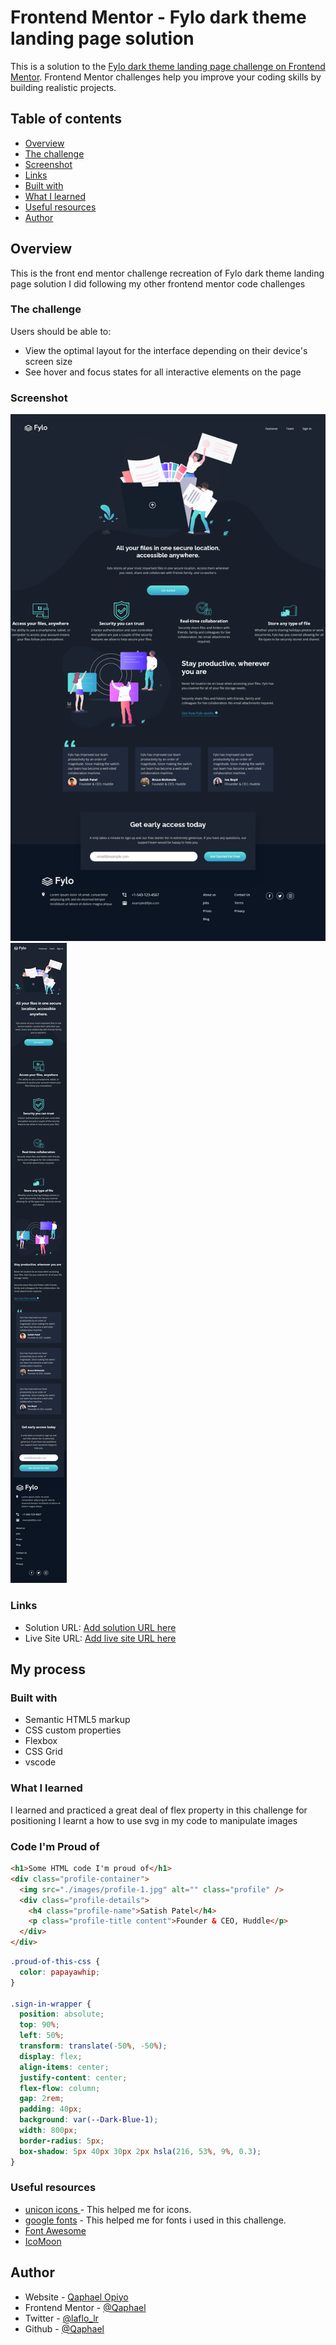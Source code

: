 # Frontend Mentor - Fylo dark theme landing page solution

This is a solution to the [Fylo dark theme landing page challenge on Frontend Mentor](https://www.frontendmentor.io/challenges/fylo-dark-theme-landing-page-5ca5f2d21e82137ec91a50fd). Frontend Mentor challenges help you improve your coding skills by building realistic projects. 

## Table of contents

-   [Overview](#overview)
  - [The challenge](#the-challenge)
  - [Screenshot](#screenshot)
  - [Links](#links)
  - [Built with](#built-with)
  - [What I learned](#what-i-learned)
  - [Useful resources](#useful-resources)
  - [Author](#author)


## Overview
This is the front end mentor challenge recreation of Fylo dark theme landing page solution I did following my other frontend mentor code challenges

### The challenge

Users should be able to:

- View the optimal layout for the interface depending on their device's screen size
- See hover and focus states for all interactive elements on the page

### Screenshot

![](./screenshots/desktop-view.png)
![](./screenshots/mobile-view.png)

### Links

- Solution URL: [Add solution URL here](https://your-solution-url.com)
- Live Site URL: [Add live site URL here](https://your-live-site-url.com)

## My process

### Built with

- Semantic HTML5 markup
- CSS custom properties
- Flexbox
- CSS Grid
- vscode

### What I learned

I learned and practiced a great deal of flex property in this challenge for positioning
I learnt a how to use svg in my code to manipulate images

### Code I'm Proud of

```html
<h1>Some HTML code I'm proud of</h1>
<div class="profile-container">
  <img src="./images/profile-1.jpg" alt="" class="profile" />
  <div class="profile-details">
    <h4 class="profile-name">Satish Patel</h4>
    <p class="profile-title content">Founder & CEO, Huddle</p>
  </div>
</div>
```
```css
.proud-of-this-css {
  color: papayawhip;
}

.sign-in-wrapper {
  position: absolute;
  top: 90%;
  left: 50%;
  transform: translate(-50%, -50%);
  display: flex;
  align-items: center;
  justify-content: center;
  flex-flow: column;
  gap: 2rem;
  padding: 40px;
  background: var(--Dark-Blue-1);
  width: 800px;
  border-radius: 5px;
  box-shadow: 5px 40px 30px 2px hsla(216, 53%, 9%, 0.3);
}

```

### Useful resources

- [unicon icons ](https://iconscout.com/unicons) - This helped me for icons.
- [google fonts](https://fonts.google.com/) - This helped me for fonts i used in this challenge.
- [Font Awesome](https://fontawesome.com/)
- [IcoMoon](https://icomoon.io/)

## Author

- Website - [Qaphael Opiyo](https://qaphael-portfolio-website.web.app/)
- Frontend Mentor - [@Qaphael](https://www.frontendmentor.io/profile/Qaphael)
- Twitter - [@laflo_lr](https://twitter.com/Laflo_lr)
- Github - [@Qaphael](https://github.com/Qaphael)

